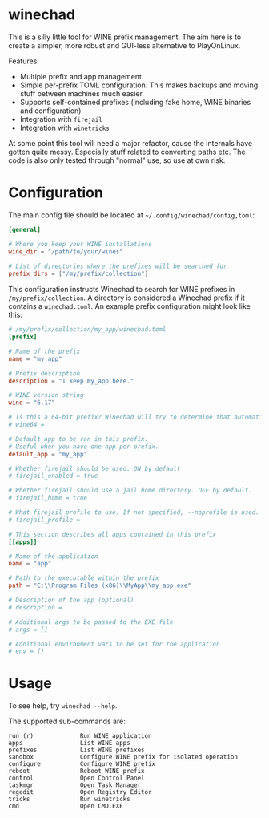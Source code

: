 # winechad

This is a silly little tool for WINE prefix management. The aim here is to create a simpler, more robust and GUI-less alternative to PlayOnLinux.

Features:
 - Multiple prefix and app management.
 - Simple per-prefix TOML configuration. This makes backups and moving stuff between machines much easier.
 - Supports self-contained prefixes (including fake home, WINE binaries and configuration)
 - Integration with `firejail`
 - Integration with `winetricks`

At some point this tool will need a major refactor, cause the internals have gotten quite messy. Especially stuff related to converting paths etc.
The code is also only tested through "normal" use, so use at own risk.

# Configuration 

The main config file should be located at `~/.config/winechad/config,toml`:

```toml
[general]

# Where you keep your WINE installations
wine_dir = "/path/to/your/wines"
 
# List of directories where the prefixes will be searched for
prefix_dirs = ["/my/prefix/collection"] 
```

This configuration instructs Winechad to search for WINE prefixes in `/my/prefix/collection`. A directory is considered a Winechad prefix if it contains a `winechad.toml`.
An example prefix configuration might look like this:

```toml
# /my/prefix/collection/my_app/winechad.toml
[prefix]

# Name of the prefix
name = "my_app"

# Prefix description
description = "I keep my_app here."

# WINE version string
wine = "6.17"

# Is this a 64-bit prefix? Winechad will try to determine that automatically.
# wine64 = 

# Default app to be ran in this prefix.
# Useful when you have one app per prefix.
default_app = "my_app"

# Whether firejail should be used. ON by default
# firejail_enabled = true

# Whether firejail should use a jail home directory. OFF by default.
# firejail_home = true

# What firejail profile to use. If not specified, --noprofile is used.
# firejail_profile =

# This section describes all apps contained in this prefix
[[apps]]

# Name of the application
name = "app"

# Path to the executable within the prefix
path = "C:\\Program Files (x86)\\MyApp\\my_app.exe"

# Description of the app (optional)
# description =

# Additional args to be passed to the EXE file
# args = []

# Additional environment vars to be set for the application
# env = {}
```

# Usage 

To see help, try `winechad --help`.

The supported sub-commands are:
```
run (r)             Run WINE application
apps                List WINE apps
prefixes            List WINE prefixes
sandbox             Configure WINE prefix for isolated operation
configure           Configure WINE prefix
reboot              Reboot WINE prefix
control             Open Control Panel
taskmgr             Open Task Manager
regedit             Open Registry Editor
tricks              Run winetricks
cmd                 Open CMD.EXE
```
